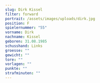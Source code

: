 ```yaml
---
slug: Dirk Kissel
filter: forward
portrait: /assets/images/uploads/dirk.jpg
position: F
spielernummer: "55"
vorname: Dirk
nachname: Kissel
geboren: 31.08.1985
schusshand: Links
groesse: ""
gewicht: ""
tore: ""
vorlagen: ""
punkte: ""
strafminuten: ""
---
```

